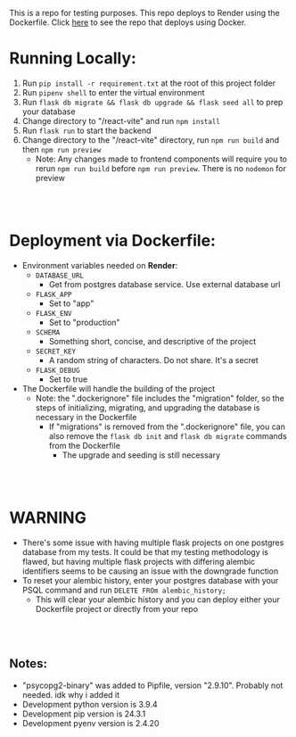 This is a repo for testing purposes. This repo deploys to Render using the Dockerfile. Click [here](https://github.com/irelius/python-deploy-docker) to see the repo that deploys using Docker.

# Running Locally:
1. Run `pip install -r requirement.txt` at the root of this project folder
2. Run `pipenv shell` to enter the virtual environment
3. Run `flask db migrate && flask db upgrade && flask seed all` to prep your database
4. Change directory to "/react-vite" and run `npm install`
5. Run `flask run` to start the backend
6. Change directory to the "/react-vite" directory, run `npm run build` and then `npm run preview`
    - Note: Any changes made to frontend components will require you to rerun `npm run build` before `npm run preview`. There is no `nodemon` for preview 

<br></br>


# Deployment via Dockerfile:
- Environment variables needed on **Render**:
    - `DATABASE_URL`
        - Get from postgres database service. Use external database url
    - `FLASK_APP`
        - Set to "app"
    - `FLASK_ENV`
        - Set to "production"
    - `SCHEMA`
        - Something short, concise, and descriptive of the project
    - `SECRET_KEY`
        - A random string of characters. Do not share. It's a secret
    - `FLASK_DEBUG`
        - Set to true
- The Dockerfile will handle the building of the project
    - Note: the ".dockerignore" file includes the "migration" folder, so the steps of initializing, migrating, and upgrading the database is necessary in the Dockerfile
        - If "migrations" is removed from the ".dockerignore" file, you can also remove the `flask db init` and `flask db migrate` commands from the Dockerfile
            - The upgrade and seeding is still necessary

<br></br>

# WARNING
- There's some issue with having multiple flask projects on one postgres database from my tests. It could be that my testing methodology is flawed, but having multiple flask projects with differing alembic identifiers seems to be causing an issue with the downgrade function
- To reset your alembic history, enter your postgres database with your PSQL command and run `DELETE FROm alembic_history;`
    - This will clear your alembic history and you can deploy either your Dockerfile project or directly from your repo

<br></br>

## Notes:
- "psycopg2-binary" was added to Pipfile, version "2.9.10". Probably not needed. idk why i added it
- Development python version is 3.9.4
- Development pip version is 24.3.1
- Development pyenv version is 2.4.20



